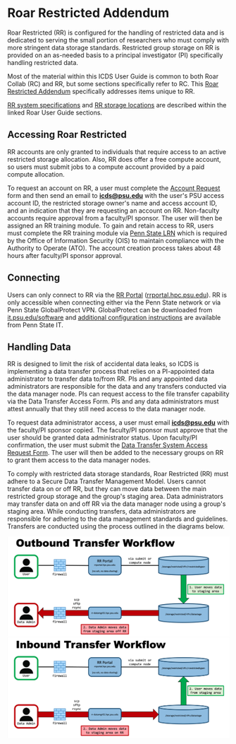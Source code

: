 

# Roar Restricted Addendum

Roar Restricted (RR) is configured for the handling of restricted data and is dedicated to serving the small portion of researchers who must comply with more stringent data storage standards.
Restricted group storage on RR is provided on an as-needed basis to a principal investigator (PI) specifically handling restricted data.

Most of the material within this ICDS User Guide is common to both Roar Collab (RC) and RR, but some sections specifically refer to RC.
This [Roar Restricted Addendum](06_RoarRestricted.md) specifically addresses items unique to RR. 

[RR system specifications](01_Overview.md#Roar%20Restricted) and [RR storage locations](04_HandlingData.md#Roar%20Restricted%20Storage) are described within the linked Roar User Guide sections.


## Accessing Roar Restricted

RR accounts are only granted to individuals that require access to an active restricted storage allocation. 
Also, RR does offer a free compute account, so users must submit jobs to a compute account provided by a paid compute allocation.

To request an account on RR, a user must complete the [Account Request](https://accounts.aci.ics.psu.edu) form and then send an email to **icds@psu.edu** with the user's PSU access account ID, the restricted storage owner's name and access account ID, and an indication that they are requesting an account on RR.
Non-faculty accounts require approval from a faculty/PI sponsor. 
The user will then be assigned an RR training module.
To gain and retain access to RR, users must complete the RR training module via [Penn State LRN](https://lrn.psu.edu) which is required by the Office of Information Security (OIS) to maintain compliance with the Authority to Operate (ATO).
The account creation process takes about 48 hours after faculty/PI sponsor approval.


## Connecting

Users can only connect to RR via the [RR Portal](https://rrportal.hpc.psu.edu) ([rrportal.hpc.psu.edu](https://rrportal.hpc.psu.edu)).
RR is only accessible when connecting either via the Penn State network or via Penn State GlobalProtect VPN. 
GlobalProtect can be downloaded from [it.psu.edu/software](https://www.it.psu.edu/software/) and [additional configuration instructions](https://pennstate.service-now.com/sp?id=kb_article_view&sysparm_article=KB0013431&sys_kb_id=24f7cdd9dbd7e0d02c4f9e74f3961967&spa=1) are available from Penn State IT.


## Handling Data 

RR is designed to limit the risk of accidental data leaks, so ICDS is implementing a data transfer process that relies on a PI-appointed data administrator to transfer data to/from RR.
PIs and any appointed data administrators are responsible for the data and any transfers conducted via the data manager node.
PIs can request access to the file transfer capability via the Data Transfer Access Form. 
PIs and any data administrators must attest annually that they still need access to the data manager node.

To request data administrator access, a user must email **icds@psu.edu** with the faculty/PI sponsor copied. The faculty/PI sponsor must approve that the user should be granted data administrator status. 
Upon faculty/PI confirmation, the user must submit the [Data Transfer System Access Request Form](https://pennstate.service-now.com/sp?id=sc_cat_item&sys_id=1bd490a71bfa0e10bd31ed74bd4bcb77). 
The user will then be added to the necessary groups on RR to grant them access to the data manager nodes.

To comply with restricted data storage standards, Roar Restricted (RR) must adhere to a Secure Data Transfer Management Model. 
Users cannot transfer data on or off RR, but they can move data between the main restricted group storage and the group's staging area. 
Data administrators may transfer data on and off RR via the data manager node using a group's staging area. 
While conducting transfers, data administrators are responsible for adhering to the data management standards and guidelines.
Transfers are conducted using the process outlined in the diagrams below.

![Roar Restricted Outbound Transfer Workflow Diagram](img/RROutboundTransfer.png)
![Roar Restricted Inbound Transfer Workflow Diagram](img/RRInboundTransfer.png)


